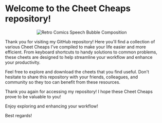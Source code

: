 # Welcome to the Cheet Cheaps repository!

<p align="center">
  <img src="https://img.freepik.com/free-photo/retro-comics-speech-bubble-composition_23-2149006221.jpg" alt="Retro Comics Speech Bubble Composition">
</p>

Thank you for visiting my GitHub repository! Here you'll find a collection of various Cheet Cheaps I've compiled to make your life easier and more efficient. From keyboard shortcuts to handy solutions to common problems, these cheets are designed to help streamline your workflow and enhance your productivity.

Feel free to explore and download the cheets that you find useful. Don't hesitate to share this repository with your friends, colleagues, and community so they too can benefit from these resources.

Thank you again for accessing my repository! I hope these Cheet Cheaps prove to be valuable to you!

Enjoy exploring and enhancing your workflow!

Best regards!
